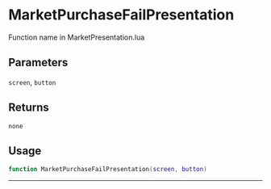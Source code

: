 # MarketPurchaseFailPresentation
Function name in MarketPresentation.lua
## Parameters
`screen`, `button`
## Returns
`none`
## Usage
```lua
function MarketPurchaseFailPresentation(screen, button)
```
---
